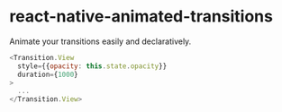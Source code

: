 # react-native-animated-transitions

Animate your transitions easily and declaratively.

```js
<Transition.View
  style={{opacity: this.state.opacity}}
  duration={1000}
>
  ...
</Transition.View>
```
